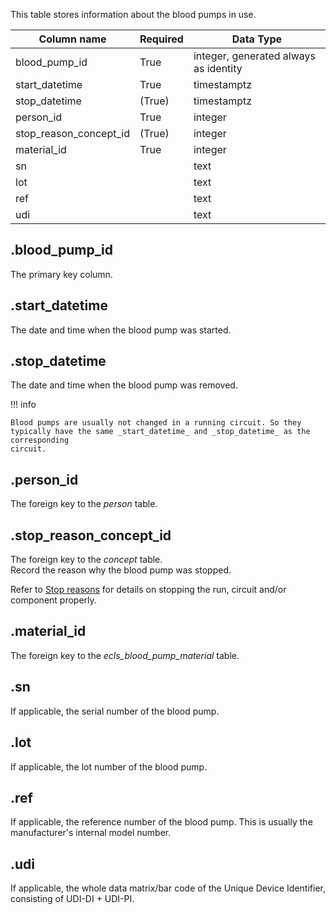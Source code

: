 This table stores information about the blood pumps in use.

| Column name            | Required | Data Type                             |
| ---------------------- | -------- | ------------------------------------- |
| blood_pump_id          | True     | integer, generated always as identity |
| start_datetime         | True     | timestamptz                           |
| stop_datetime          | (True)   | timestamptz                           |
| person_id              | True     | integer                               |
| stop_reason_concept_id | (True)   | integer                               |
| material_id            | True     | integer                               |
| sn                     |          | text                                  |
| lot                    |          | text                                  |
| ref                    |          | text                                  |
| udi                    |          | text                                  |

## .blood_pump_id

The primary key column.

## .start_datetime

The date and time when the blood pump was started.

## .stop_datetime

The date and time when the blood pump was removed.

!!! info

    Blood pumps are usually not changed in a running circuit. So they
    typically have the same _start_datetime_ and _stop_datetime_ as the corresponding
    circuit.

## .person_id

The foreign key to the _person_ table.

## .stop_reason_concept_id

The foreign key to the _concept_ table. <br>
Record the reason why the blood pump was stopped.

Refer to [Stop reasons](../userguide/stop_reasons.md) for details on
stopping the run, circuit and/or component properly.

## .material_id

The foreign key to the _ecls_blood_pump_material_ table.

## .sn

If applicable, the serial number of the blood pump.

## .lot

If applicable, the lot number of the blood pump.

## .ref

If applicable, the reference number of the blood pump. This is usually
the manufacturer's internal model number.

## .udi

If applicable, the whole data matrix/bar code of the Unique Device Identifier,
consisting of UDI-DI + UDI-PI.
